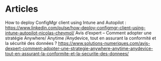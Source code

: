 # Articles

How to deploy ConfigMgr client using Intune and Autopilot : https://www.linkedin.com/pulse/how-deploy-configmgr-client-using-intune-autopilot-nicolas-cheymol/
Avis d’expert – Comment adopter une stratégie Anywhere/ Anytime /Anydevice, tout en assurant la conformité et la sécurité des données ? https://www.solutions-numeriques.com/avis-dexpert-comment-adopter-une-strategie-anywhere-anytime-anydevice-tout-en-assurant-la-conformite-et-la-securite-des-donnees/
